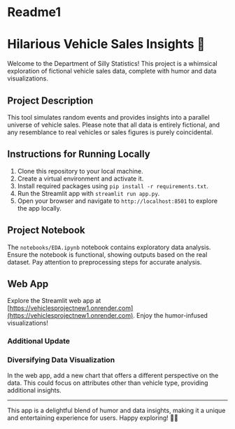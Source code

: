 # Readme1
# Hilarious Vehicle Sales Insights 🚗

Welcome to the Department of Silly Statistics! This project is a whimsical exploration of fictional vehicle sales data, complete with humor and data visualizations.

## Project Description
This tool simulates random events and provides insights into a parallel universe of vehicle sales. Please note that all data is entirely fictional, and any resemblance to real vehicles or sales figures is purely coincidental.

## Instructions for Running Locally
1. Clone this repository to your local machine.
2. Create a virtual environment and activate it.
3. Install required packages using `pip install -r requirements.txt`.
4. Run the Streamlit app with `streamlit run app.py`.
5. Open your browser and navigate to `http://localhost:8501` to explore the app locally.

## Project Notebook
The `notebooks/EDA.ipynb` notebook contains exploratory data analysis. Ensure the notebook is functional, showing outputs based on the real dataset. Pay attention to preprocessing steps for accurate analysis.

## Web App
Explore the Streamlit web app at [https://vehiclesprojectnew1.onrender.com](https://vehiclesprojectnew1.onrender.com). Enjoy the humor-infused visualizations!

### Additional Update
### Diversifying Data Visualization
In the web app, add a new chart that offers a different perspective on the data. This could focus on attributes other than vehicle type, providing additional insights.

---

This app is a delightful blend of humor and data insights, making it a unique and entertaining experience for users. Happy exploring! 🚙🤣
